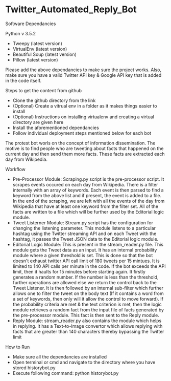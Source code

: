 # Twitter_Automated_Reply_Bot
Software Dependancies

Python v 3.5.2
- Tweepy (latest version)
- VirtualEnv (latest version)
- Beautiful Soup (latest version)
- Pillow (latest version)

Please add the above dependancies to make sure the project works. Also, make sure you have a valid Twitter API key & Google API key that is added in the code itself.

Steps to get the content from github
- Clone the github directory from the link
- (Optional) Create a vitrual env in a folder as it makes things easier to install
- (Optional) Instructions on installing virtualenv and creating a virtual directory are given here
- Install the aforementioned dependancies
- Follow individual deployment steps mentioned below for each bot

The protest bot worls on the concept of information dissemination. The motive is to find people who are tweeting about facts that happened on the current day and then send them more facts. These facts are extracted each day from Wikipedia.

Workflow
- Pre-Processor Module: Scraping.py script is the pre-processor script. It scrapes events occured on each day from Wikipedia. There is a filter internally with an array of keywords. Each event is then parsed to find a keyword from the above list and if present, the event is added to a file. In the end of the scraping, we are left with all the events of the day from Wikipedia that have at least one keyword from the filter set. All of the facts are written to a file which will be further used by the Editorial logic module.
- Tweet Listerner Module: Stream.py script has the configuration for changing the listening parameter. This module listens to a particular hashtag using the Twitter streaming API and on each Tweet with the hashtag, it passes the Tweet JSON data to the Editorial logic module.
- Editorial Logic Module: This is present in the stream_reader.py file. This module gets the Tweet data as an input. It has an internal probability module where a given threshold is set. This is done so that the bot doesn't exhaust twitter API call limit of 180 tweets per 15 mintues. It is limited to 140 API calls per minute in the code. If the bot exceeds the API limit, then it haults for 15 minutes before starting again. It firstly generates a random number. If the number is less than the threshold, further operations are allowed else we return the control back to the Tweet Listener. It is then followed by an internal sub-filter which further allows one to filter the tweet on the body text (If it contains a word from a set of keywords, then only will it allow the control to move forward). If the probability criteria are met & the text criterion is met, then the logic module retrieves a random fact from the input file of facts generated by the pre-processor module. This fact is then sent to the Reply module.
- Reply Module: stream_reader.py also contains the module which helps in replying. It has a Text-to-Image convertor which allows replying with facts that are greater than 140 characters thereby bypassing the Twitter limit

How to Run
- Make sure all the dependancies are installed
- Open terminal or cmd and navigate to the directory where you have stored historybot.py
- Execute following command: python historybot.py
